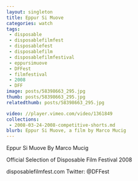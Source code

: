 ```yaml
---
layout: singleton
title: Eppur Si Muove
categories: watch
tags:
 - disposable
 - disposablefilmfest
 - disposablefest
 - disposablefilm
 - disposablefilmfestival
 - eppursimuove
 - DFFest
 - filmfestival
 - 2008
 - DFF
image: posts/58398663_295.jpg
thumb: posts/58398663_295.jpg
relatedthumb: posts/58398663_295.jpg

video: //player.vimeo.com/video/1361849
collections:
 - 2008-03-24-2008-competitive-shorts.md
blurb: Eppur Si Muove, a film by Marco Mucig
---
```


Eppur Si Muove
By Marco Mucig

Official Selection of Disposable Film Festival 2008

disposablefilmfest.com
Twitter: @DFFest